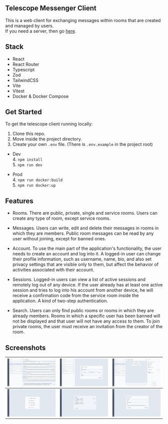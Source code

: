 ## Telescope Messenger Client

This is a web client for exchanging messages within rooms that are created and managed by users.  
If you need a server, then go [here](https://github.com/r7s9p9/telescope-server).

## Stack

- React
- React Router
- Typescript
- Zod
- TailwindCSS
- Vite
- Vitest
- Docker & Docker Compose

## Get Started

To get the telescope client running locally:

1. Clone this repo.
2. Move inside the project directory.
3. Create your own `.env` file. (There is `.env.example` in the project root)

- Dev  
  4. `npm install`  
  5. `npm run dev`

- Prod  
  4. `npm run docker:build`  
  5. `npm run docker:up`

## Features

- Rooms. There are public, private, single and service rooms. Users can create any type of room, except service rooms.

- Messages. Users can write, edit and delete their messages in rooms in which they are members. Public room messages can be read by any user without joining, except for banned ones.

- Account. To use the main part of the application's functionality, the user needs to create an account and log into it. A logged-in user can change their profile information, such as username, name, bio, and also set privacy settings that are visible only to them, but affect the behavior of activities associated with their account.

- Sessions. Logged-in users can view a list of active sessions and remotely log out of any device. If the user already has at least one active session and tries to log into his account from another device, he will receive a confirmation code from the service room inside the application. A kind of two-step authentication.

- Search. Users can only find public rooms or rooms in which they are already members. Rooms in which a specific user has been banned will not be displayed and that user will not have any access to them. To join private rooms, the user must receive an invitation from the creator of the room.

## Screenshots

| ![Chat](docs/images/readme-screenshot-01.png)     | ![Create a room](docs/images/readme-screenshot-02.png) | ![New room](docs/images/readme-screenshot-03.png) |
| ------------------------------------------------- | ------------------------------------------------------ | ------------------------------------------------- |
| ![Settings](docs/images/readme-screenshot-04.png) | ![Sessions](docs/images/readme-screenshot-05.png)      | ![Profile](docs/images/readme-screenshot-06.png)  |
